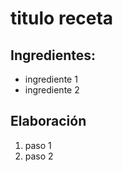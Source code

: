 # titulo receta

## Ingredientes:
- ingrediente 1
- ingrediente 2

## Elaboración
1. paso 1
2. paso 2